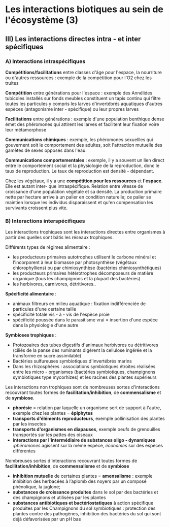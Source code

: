 # Les interactions biotiques au sein de l'écosystème (3)

## III) Les interactions directes intra - et inter spécifiques

### A) Interactions intraspécifiques 

**Compétitions/facilitations** entre classes d'âge pour l'espace, la nourriture ou d'autres ressources : exemple de la compétition pour l'O2 chez les truites

**Compétition** entre générations pour l'espace : exemple des Annélides tubicoles installés sur fonds meubles constituent un tapis continu qui filtre toutes les particules y compris les larves d'invertébrés aquatiques d'autres espèces (antagonisme inter - spécifique) ou leur propres larves

**Facilitations** entre générations : exemple d'une population benthique dense émet des phéromones qui attirent les larves et facilitent leur fixation voire leur métamorphose 

**Communications chimiques** : exemple, les phéromones sexuellles qui gouvernent soit le comportement des adultes, soit l'attraction mutuelle des gamètes de sexes opposés dans l'eau.

**Communications comportementales** : exemple, il y a souvent un lien direct entre le comportement social et la physiologie de la reproduction, donc le taux de reproduction. Le taux de reproduction est densité - dépendant.

Chez les végétaux, il y a une **compétition pour les ressources** et **l'espace**. Elle est autant inter- que intraspécifique. Relation entre vitesse de croissance d'une population végétale et sa densité. La production primaire nette par hectare arrive à un palier en condition naturelle; ce palier se maintien lorsque les individus disparaissent et qu'en compensation les survivants croissent plus vite.

### B) Interactions interspécifiques

Les interactions trophiques sont les interactions directes entre organismes à partir des quelles sont bâtis les réseaux trophiques.

Différents types de régimes alimentaire :

* les producteurs primaires autotrophes utilisent le carbone minéral et l'incorporent à leur biomasse par photosynthèse (végétaux chlorophylliens) ou par chimiosynthèse (bactéries chimiosynthétiques)
* les producteurs primaires hétérotrophes décomposeurs de matière organique (tous les champignons et la plupart des bactéries)
* les herbivores, carnivores, détritivores..

**Spécificité alimentaire** :

* animaux filtreurs en milieu aquatique : fixation indifférenciée de particules d'une certaine taille
* spécificité totale vis - à - vis de l'espèce proie
* spécificité poussée dans le parasitisme vrai = insertion d'une espèce dans la physiologie d'une autre 

**Symbioses trophiques** :

* Protozoaires des tubes digestifs d'animaux herbivores ou détritivores (ciliés de la panse des ruminants digèrent la cellulose ingérée et la transforme en sucre assimilable)
* Bactéries sulfureuses symbiotiques d'invertébrés marins
* Dans les rhizosphères : associations symbiotiques étroites réalisées entre les micro - organismes (bactéries symbiotiques, champignons symbiotiques type mycorhizes) et les racines des plantes supérieurs

Les interactions non trophiques sont de nombreuses sortes d'interactions recouvrant toutes formes de **facilitation/inhibition**, de **commensalisme** et de **symbiose**.

* **phorésie** = relation par laquelle un organisme sert de support à l'autre, exemple chez les plantes = **épiphytes**
* **transports d'éléments reproducteurs**, exemple pollinisation des plantes par les insectes
* **transports d'organismes en diapauses**, exemple oeufs de grenouilles transportés sur les pattes des oiseaux
* **interactions par l'intermédiaire de substances oligo - dynamiques** :*phéromones* agissent sur la même espèce, *économes* sur des espèces différentes

Nombreuses sortes d'interactions recouvrant toutes formes de **facilitation/inhibition**, de **commensalisme** et de **symbiose**

* **inhibition mutuelle** de certaines plantes = **amensalisme** : exemple inhibition des herbacées à l’aplomb des noyers par un composé phénolique, la juglone; 
* **substances de croissance produites** dans le sol par des bactéries et des champignons et utilisées par les plantes
* **substances antibiotiques et bactériostatiques** à action spécifique produites par les Champignons du sol symbiotiques : protection des plantes contre des pathogènes, inhibition des bactéries du sol qui sont déjà défavorisées par un pH bas